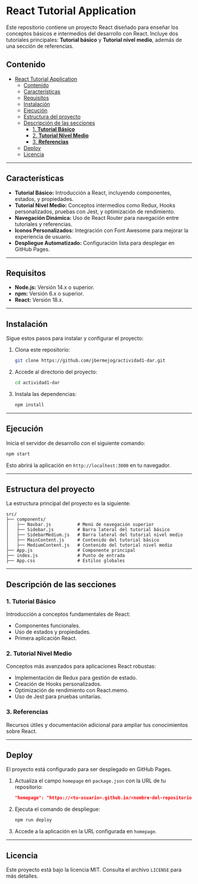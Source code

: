 
# React Tutorial Application

Este repositorio contiene un proyecto React diseñado para enseñar los conceptos básicos e intermedios del desarrollo con React. Incluye dos tutoriales principales: **Tutorial básico** y **Tutorial nivel medio**, además de una sección de referencias.

## Contenido

- [React Tutorial Application](#react-tutorial-application)
  - [Contenido](#contenido)
  - [Características](#características)
  - [Requisitos](#requisitos)
  - [Instalación](#instalación)
  - [Ejecución](#ejecución)
  - [Estructura del proyecto](#estructura-del-proyecto)
  - [Descripción de las secciones](#descripción-de-las-secciones)
    - [1. **Tutorial Básico**](#1-tutorial-básico)
    - [2. **Tutorial Nivel Medio**](#2-tutorial-nivel-medio)
    - [3. **Referencias**](#3-referencias)
  - [Deploy](#deploy)
  - [Licencia](#licencia)

---

## Características

- **Tutorial Básico:** Introducción a React, incluyendo componentes, estados, y propiedades.
- **Tutorial Nivel Medio:** Conceptos intermedios como Redux, Hooks personalizados, pruebas con Jest, y optimización de rendimiento.
- **Navegación Dinámica:** Uso de React Router para navegación entre tutoriales y referencias.
- **Iconos Personalizados:** Integración con Font Awesome para mejorar la experiencia de usuario.
- **Despliegue Automatizado:** Configuración lista para desplegar en GitHub Pages.

---

## Requisitos

- **Node.js:** Versión 14.x o superior.
- **npm:** Versión 6.x o superior.
- **React:** Versión 18.x.

---

## Instalación

Sigue estos pasos para instalar y configurar el proyecto:

1. Clona este repositorio:

   ```bash
   git clone https://github.com/jbermejog/actividad1-dar.git
   ```

2. Accede al directorio del proyecto:

   ```bash
   cd actividad1-dar
   ```

3. Instala las dependencias:

   ```bash
   npm install
   ```

---

## Ejecución

Inicia el servidor de desarrollo con el siguiente comando:

```bash
npm start
```

Esto abrirá la aplicación en `http://localhost:3000` en tu navegador.

---

## Estructura del proyecto

La estructura principal del proyecto es la siguiente:

```plaintext
src/
├── components/
│   ├── Navbar.js          # Menú de navegación superior
│   ├── Sidebar.js         # Barra lateral del tutorial básico
│   ├── SidebarMedium.js   # Barra lateral del tutorial nivel medio
│   ├── MainContent.js     # Contenido del tutorial básico
│   ├── MediumContent.js   # Contenido del tutorial nivel medio
├── App.js                 # Componente principal
├── index.js               # Punto de entrada
├── App.css                # Estilos globales
```

---

## Descripción de las secciones

### 1. **Tutorial Básico**
   Introducción a conceptos fundamentales de React:
   - Componentes funcionales.
   - Uso de estados y propiedades.
   - Primera aplicación React.

### 2. **Tutorial Nivel Medio**
   Conceptos más avanzados para aplicaciones React robustas:
   - Implementación de Redux para gestión de estado.
   - Creación de Hooks personalizados.
   - Optimización de rendimiento con React.memo.
   - Uso de Jest para pruebas unitarias.

### 3. **Referencias**
   Recursos útiles y documentación adicional para ampliar tus conocimientos sobre React.

---

## Deploy

El proyecto está configurado para ser desplegado en GitHub Pages.

1. Actualiza el campo `homepage` en `package.json` con la URL de tu repositorio:

   ```json
   "homepage": "https://<tu-usuario>.github.io/<nombre-del-repositorio>"
   ```

2. Ejecuta el comando de despliegue:

   ```bash
   npm run deploy
   ```

3. Accede a la aplicación en la URL configurada en `homepage`.

---

## Licencia

Este proyecto está bajo la licencia MIT. Consulta el archivo `LICENSE` para más detalles.
